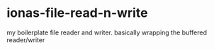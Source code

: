 # ionas-file-read-n-write
my boilerplate file reader and writer. basically wrapping the buffered reader/writer
